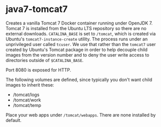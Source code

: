 java7-tomcat7
=============

Creates a vanilla Tomcat 7 Docker container running under OpenJDK 7. Tomcat 7 is installed from the Ubuntu LTS repository so there are no external downloads. `CATALINA_BASE` is set to `/tomcat`, which is created via Ubuntu's `tomcat7-instance-create` utility. The process runs under an unprivileged user called `tcuser`. We use that rather than the `tomcat7` user created by Ubuntu's Tomcat package in order to help decouple child images from the version number and to deny the user write access to directories outside of `$CATALINA_BASE`.

Port 8080 is exposed for HTTP.

The following volumes are defined, since typically you don't want child images to inherit these:

* /tomcat/logs
* /tomcat/work
* /tomcat/temp

Place your web apps under `/tomcat/webapps`. There are none installed by default.

